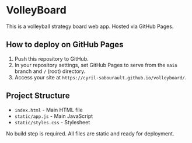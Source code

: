 # VolleyBoard

This is a volleyball strategy board web app. Hosted via GitHub Pages.

## How to deploy on GitHub Pages

1. Push this repository to GitHub.
2. In your repository settings, set GitHub Pages to serve from the `main` branch and `/` (root) directory.
3. Access your site at `https://cyril-sabourault.github.io/volleyboard/`.

## Project Structure

- `index.html` - Main HTML file
- `static/app.js` - Main JavaScript
- `static/styles.css` - Stylesheet

No build step is required. All files are static and ready for deployment.
